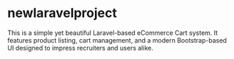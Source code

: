# newlaravelproject
This is a simple yet beautiful Laravel-based eCommerce Cart system. It features product listing, cart management, and a modern Bootstrap-based UI designed to impress recruiters and users alike.
